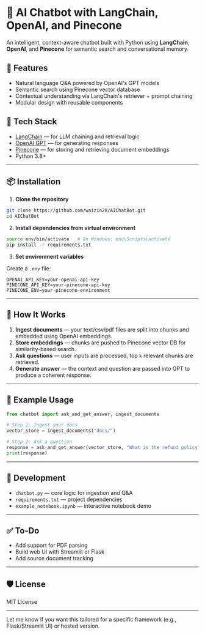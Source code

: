 # 🧠 AI Chatbot with LangChain, OpenAI, and Pinecone

An intelligent, context-aware chatbot built with Python using **LangChain**, **OpenAI**, and **Pinecone** for semantic search and conversational memory.

## 🚀 Features

* Natural language Q\&A powered by OpenAI's GPT models
* Semantic search using Pinecone vector database
* Contextual understanding via LangChain's retriever + prompt chaining
* Modular design with reusable components

## 🧰 Tech Stack

* [LangChain](https://www.langchain.com/) — for LLM chaining and retrieval logic
* [OpenAI GPT](https://platform.openai.com/docs) — for generating responses
* [Pinecone](https://www.pinecone.io/) — for storing and retrieving document embeddings
* Python 3.8+

---

## 📦 Installation

1. **Clone the repository**

```bash
git clone https://github.com/waizin28/AIChatBot.git
cd AIChatBot
```

2. **Install dependencies from virtual environment**

```bash
source env/bin/activate   # On Windows: env\Scripts\activate
pip install -r requirements.txt
```

3. **Set environment variables**

Create a `.env` file:

```env
OPENAI_API_KEY=your-openai-api-key
PINECONE_API_KEY=your-pinecone-api-key
PINECONE_ENV=your-pinecone-environment
```

---

## 🧠 How It Works

1. **Ingest documents** — your text/csv/pdf files are split into chunks and embedded using OpenAI embeddings.
2. **Store embeddings** — chunks are pushed to Pinecone vector DB for similarity-based search.
3. **Ask questions** — user inputs are processed, top `k` relevant chunks are retrieved.
4. **Generate answer** — the context and question are passed into GPT to produce a coherent response.

---

## 📄 Example Usage

```python
from chatbot import ask_and_get_answer, ingest_documents

# Step 1: Ingest your docs
vector_store = ingest_documents("docs/")

# Step 2: Ask a question
response = ask_and_get_answer(vector_store, "What is the refund policy?")
print(response)
```

---

## 🧪 Development

* `chatbot.py` — core logic for ingestion and Q\&A
* `requirements.txt` — project dependencies
* `example_notebook.ipynb` — interactive notebook demo

---

## ✅ To-Do

* Add support for PDF parsing
* Build web UI with Streamlit or Flask
* Add source document tracking

---

## 🛡️ License

MIT License

---

Let me know if you want this tailored for a specific framework (e.g., Flask/Streamlit UI) or hosted version.
